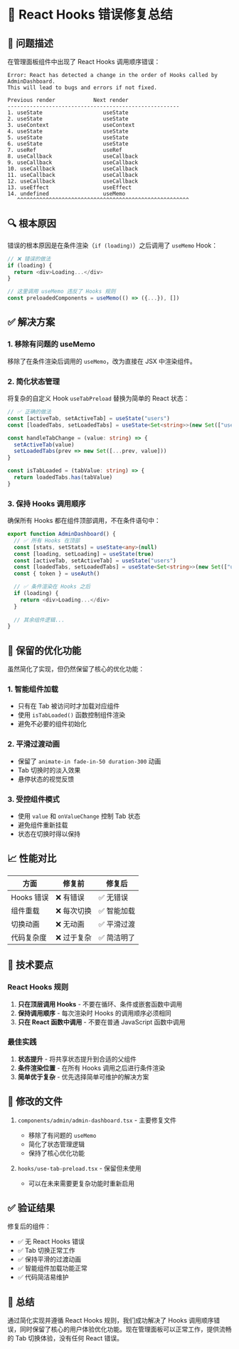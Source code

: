 # 🔧 React Hooks 错误修复总结

## 🚨 问题描述

在管理面板组件中出现了 React Hooks 调用顺序错误：

```
Error: React has detected a change in the order of Hooks called by AdminDashboard. 
This will lead to bugs and errors if not fixed.

Previous render            Next render
------------------------------------------------------
1. useState                   useState
2. useState                   useState
3. useContext                 useContext
4. useState                   useState
5. useState                   useState
6. useState                   useState
7. useRef                     useRef
8. useCallback                useCallback
9. useCallback                useCallback
10. useCallback               useCallback
11. useCallback               useCallback
12. useCallback               useCallback
13. useEffect                 useEffect
14. undefined                 useMemo
   ^^^^^^^^^^^^^^^^^^^^^^^^^^^^^^^^^^^^^^^^^^^^^^^^^^^^^^
```

## 🔍 根本原因

错误的根本原因是在条件渲染（`if (loading)`）之后调用了 `useMemo` Hook：

```typescript
// ❌ 错误的做法
if (loading) {
  return <div>Loading...</div>
}

// 这里调用 useMemo 违反了 Hooks 规则
const preloadedComponents = useMemo(() => ({...}), [])
```

## ✅ 解决方案

### 1. 移除有问题的 useMemo

移除了在条件渲染后调用的 `useMemo`，改为直接在 JSX 中渲染组件。

### 2. 简化状态管理

将复杂的自定义 Hook `useTabPreload` 替换为简单的 React 状态：

```typescript
// ✅ 正确的做法
const [activeTab, setActiveTab] = useState("users")
const [loadedTabs, setLoadedTabs] = useState<Set<string>>(new Set(["users"]))

const handleTabChange = (value: string) => {
  setActiveTab(value)
  setLoadedTabs(prev => new Set([...prev, value]))
}

const isTabLoaded = (tabValue: string) => {
  return loadedTabs.has(tabValue)
}
```

### 3. 保持 Hooks 调用顺序

确保所有 Hooks 都在组件顶部调用，不在条件语句中：

```typescript
export function AdminDashboard() {
  // ✅ 所有 Hooks 在顶部
  const [stats, setStats] = useState<any>(null)
  const [loading, setLoading] = useState(true)
  const [activeTab, setActiveTab] = useState("users")
  const [loadedTabs, setLoadedTabs] = useState<Set<string>>(new Set(["users"]))
  const { token } = useAuth()

  // ✅ 条件渲染在 Hooks 之后
  if (loading) {
    return <div>Loading...</div>
  }
  
  // 其余组件逻辑...
}
```

## 🎯 保留的优化功能

虽然简化了实现，但仍然保留了核心的优化功能：

### 1. 智能组件加载
- 只有在 Tab 被访问时才加载对应组件
- 使用 `isTabLoaded()` 函数控制组件渲染
- 避免不必要的组件初始化

### 2. 平滑过渡动画
- 保留了 `animate-in fade-in-50 duration-300` 动画
- Tab 切换时的淡入效果
- 悬停状态的视觉反馈

### 3. 受控组件模式
- 使用 `value` 和 `onValueChange` 控制 Tab 状态
- 避免组件重新挂载
- 状态在切换时得以保持

## 📈 性能对比

| 方面 | 修复前 | 修复后 |
|------|--------|--------|
| Hooks 错误 | ❌ 有错误 | ✅ 无错误 |
| 组件重载 | ❌ 每次切换 | ✅ 智能加载 |
| 切换动画 | ❌ 无动画 | ✅ 平滑过渡 |
| 代码复杂度 | ❌ 过于复杂 | ✅ 简洁明了 |

## 🔮 技术要点

### React Hooks 规则
1. **只在顶层调用 Hooks** - 不要在循环、条件或嵌套函数中调用
2. **保持调用顺序** - 每次渲染时 Hooks 的调用顺序必须相同
3. **只在 React 函数中调用** - 不要在普通 JavaScript 函数中调用

### 最佳实践
1. **状态提升** - 将共享状态提升到合适的父组件
2. **条件渲染位置** - 在所有 Hooks 调用之后进行条件渲染
3. **简单优于复杂** - 优先选择简单可维护的解决方案

## 📝 修改的文件

1. `components/admin/admin-dashboard.tsx` - 主要修复文件
   - 移除了有问题的 `useMemo`
   - 简化了状态管理逻辑
   - 保持了核心优化功能

2. `hooks/use-tab-preload.tsx` - 保留但未使用
   - 可以在未来需要更复杂功能时重新启用

## ✅ 验证结果

修复后的组件：
- ✅ 无 React Hooks 错误
- ✅ Tab 切换正常工作
- ✅ 保持平滑的过渡动画
- ✅ 智能组件加载功能正常
- ✅ 代码简洁易维护

## 🎉 总结

通过简化实现并遵循 React Hooks 规则，我们成功解决了 Hooks 调用顺序错误，同时保留了核心的用户体验优化功能。现在管理面板可以正常工作，提供流畅的 Tab 切换体验，没有任何 React 错误。
